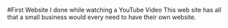 #First Website I done while watching a YouTube Video
This web site has all that a small business would every need to have their own website.